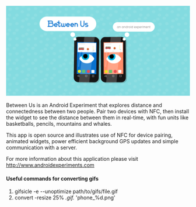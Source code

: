 ![Header](/store-assets/feature_image.png)

Between Us is an Android Experiment that explores distance and connectedness between two people. Pair two devices with NFC, then install the widget to see the distance between them in real-time, with fun units like basketballs, pencils, mountains and whales.

This app is open source and illustrates use of NFC for device pairing, animated widgets, power efficient background GPS updates and simple communication with a server.

For more information about this application please visit http://www.androidexperiments.com

#### Useful commands for converting gifs

1. gifsicle -e --unoptimize path/to/gifs/file.gif
1. convert -resize 25% *.gif.* 'phone_%d.png'
